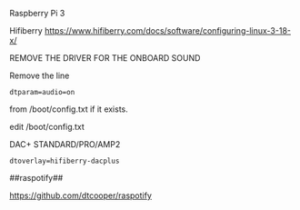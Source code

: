 Raspberry Pi 3

Hifiberry 
<https://www.hifiberry.com/docs/software/configuring-linux-3-18-x/>

REMOVE THE DRIVER FOR THE ONBOARD SOUND

Remove the line

    dtparam=audio=on

from /boot/config.txt if it exists.


edit /boot/config.txt 

DAC+ STANDARD/PRO/AMP2

    dtoverlay=hifiberry-dacplus
    
##raspotify##

<https://github.com/dtcooper/raspotify>
